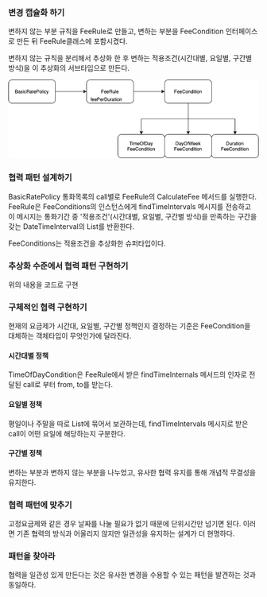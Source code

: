 ### 변경 캡슐화 하기

변하지 않는 부분 규칙을 FeeRule로 만들고, 변하는 부분을 FeeCondition 인터페이스로 만든 뒤 FeeRule클래스에 포함시켰다.

변하지 않는 규칙을 분리해서 추상화 한 후 변하는 적용조건(시간대별, 요일별, 구간별 방식)을 이 추상화의 서브타입으로 만든다.



![14-2](./drawio/14-2.png)



### 협력 패턴 설계하기

BasicRatePolicy 통화목록의 call별로 FeeRule의 CalculateFee 메서드를 실행한다. FeeRule은 FeeConditions의 인스턴스에게 findTimeIntervals 메시지를 전송하고 이 메시지는 통화기간 중  '적용조건'(시간대별, 요일별, 구간별 방식)을 만족하는 구간을 갖는 DateTimeInterval의 List를 반환한다.

FeeConditions는 적용조건을 추상화한 슈퍼타입이다.



### 추상화 수준에서 협력 패턴 구현하기

위의 내용을 코드로 구현



### 구체적인 협력 구현하기

현재의 요금제가 시간대, 요일별, 구간별 정책인지 결정하는 기준은 FeeCondition을 대체하는 객체타입이 무엇인가에 달라진다.



#### 시간대별 정책

TimeOfDayCondition은 FeeRule에서 받은 findTimeInternals 메서드의 인자로 전달된 call로 부터 from, to를 받는다.



#### 요일별 정책

평일이나 주말을 따로 List에 묶어서 보관하는데, findTimeIntervals 메시지로 받은 call이 어떤 요일에 해당하는지 구분한다.



#### 구간별 정책

변하는 부분과 변하지 않는 부분을 나누었고, 유사한 협력 유지를 통해 개념적 무결성을 유지한다.



### 협력 패턴에 맞추기

고정요금제와 같은 경우 날짜를 나눌 필요가 없기 때문에 단위시간만 넘기면 된다. 이러면 기존 협력의 방식과 어울리지 않지만 일관성을 유지하는 설계가 더 현명하다.



### 패턴을 찾아라

협력을 일관성 있게 만든다는 것은 유사한 변경을 수용할 수 있는 패턴을 발견하는 것과 동일하다.

